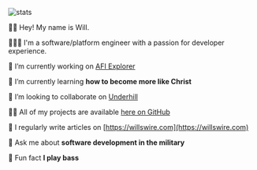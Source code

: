 ![stats](https://github-readme-stats.vercel.app/api?username=willswire&show_icons=true&locale=en)

👋🏻 Hey! My name is Will. 

👨🏻‍💻 I'm a software/platform engineer with a passion for developer experience.

🔭 I’m currently working on [AFI Explorer](https://afiexplorer.com)

🌱 I’m currently learning **how to become more like Christ**

👯 I’m looking to collaborate on [Underhill](https://gitlab.com/90cos/underhill)

👨‍💻 All of my projects are available [here on GitHub](https://github.com/willswire?tab=repositories)

📝 I regularly write articles on [https://willswire.com](https://willswire.com)

💬 Ask me about **software development in the military**

🎸 Fun fact **I play bass**
